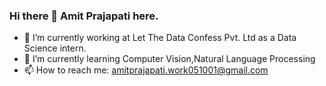 ### Hi there 👋 Amit Prajapati here.

- 🔭 I’m currently working at Let The Data Confess Pvt. Ltd as a Data Science intern.
- 🌱 I’m currently learning Computer Vision,Natural Language Processing 
- 📫 How to reach me: amitprajapati.work051001@gmail.com 

